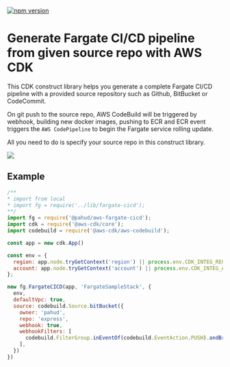 [![npm version](https://badge.fury.io/js/%40pahud%2Faws-fargate-cicd.svg)](https://badge.fury.io/js/%40pahud%2Faws-fargate-cicd)

# Generate Fargate CI/CD pipeline from given source repo with AWS CDK

This CDK construct library helps you generate a complete Fargate CI/CD pipeline with a provided source repository such as Github, BitBucket or CodeCommit.

On git push to the source repo, AWS CodeBuild will be triggered by webhook, building new docker images, pushing to ECR and ECR event triggers the `AWS CodePipeline` to begin the Fargate service rolling update.

All you need to do is specify your source repo in this construct library.

![](https://raw.githubusercontent.com/pahud/cdk-samples/master/typescript/fargate-cicd/images/fargate-cicd-cdk.png)



## Example


```js
/**
* import from local
* import fg = require('../lib/fargate-cicd');
**/
import fg = require('@pahud/aws-fargate-cicd');
import cdk = require('@aws-cdk/core');
import codebuild = require('@aws-cdk/aws-codebuild');

const app = new cdk.App()

const env = {
  region: app.node.tryGetContext('region') || process.env.CDK_INTEG_REGION || process.env.CDK_DEFAULT_REGION,
  account: app.node.tryGetContext('account') || process.env.CDK_INTEG_ACCOUNT || process.env.CDK_DEFAULT_ACCOUNT
};

new fg.FargateCICD(app, 'FargateSampleStack', {
  env,
  defaultVpc: true,
  source: codebuild.Source.bitBucket({
    owner: 'pahud',
    repo: 'express',
    webhook: true,
    webhookFilters: [
      codebuild.FilterGroup.inEventOf(codebuild.EventAction.PUSH).andBranchIs('master'),
    ],
  })
})
```

